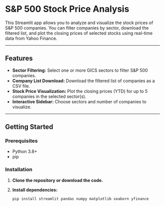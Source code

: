 # S&P 500 Stock Price Analysis

This Streamlit app allows you to analyze and visualize the stock prices of S&P 500 companies. You can filter companies by sector, download the filtered list, and plot the closing prices of selected stocks using real-time data from Yahoo Finance.

---

## Features

- **Sector Filtering:** Select one or more GICS sectors to filter S&P 500 companies.
- **Company List Download:** Download the filtered list of companies as a CSV file.
- **Stock Price Visualization:** Plot the closing prices (YTD) for up to 5 companies in the selected sector(s).
- **Interactive Sidebar:** Choose sectors and number of companies to visualize.

---

## Getting Started

### Prerequisites

- Python 3.8+
- pip

### Installation

1. **Clone the repository or download the code.**

2. **Install dependencies:**
   ```sh
   pip install streamlit pandas numpy matplotlib seaborn yfinance